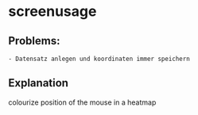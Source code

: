 # screenusage

## Problems:
    - Datensatz anlegen und koordinaten immer speichern

## Explanation
colourize position of the mouse in a heatmap